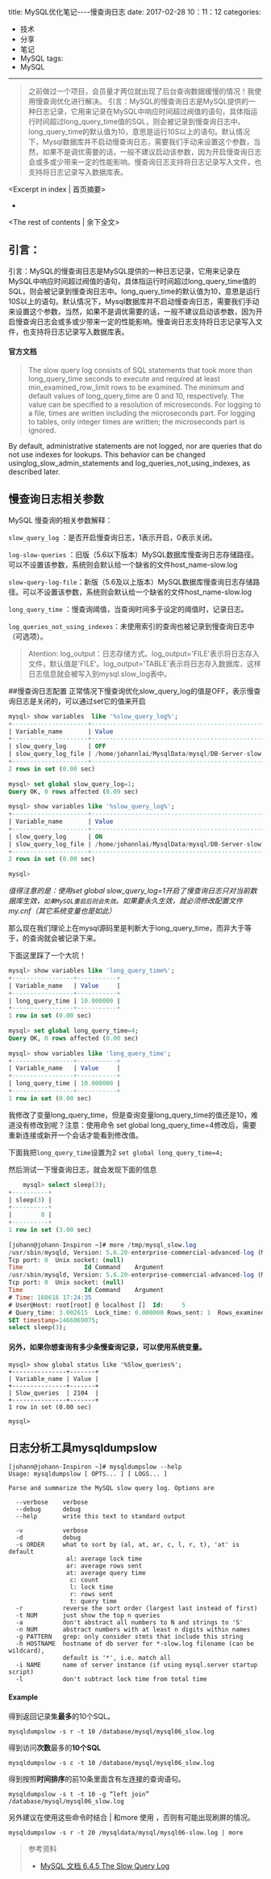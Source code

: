 title: MySQL优化笔记----慢查询日志
date: 2017-02-28 10：11：12
categories:
- 技术
- 分享
- 笔记
- MySQL
tags:
- MySQL
---



> 之前做过一个项目，会员量才两位就出现了后台查询数据缓慢的情况！我使用慢查询优化进行解决。
> 引言：MySQL的慢查询日志是MySQL提供的一种日志记录，它用来记录在MySQL中响应时间超过阀值的语句，具体指运行时间超过long_query_time值的SQL，则会被记录到慢查询日志中。long_query_time的默认值为10，意思是运行10S以上的语句。默认情况下，Mysql数据库并不启动慢查询日志，需要我们手动来设置这个参数，当然，如果不是调优需要的话，一般不建议启动该参数，因为开启慢查询日志会或多或少带来一定的性能影响。慢查询日志支持将日志记录写入文件，也支持将日志记录写入数据库表。


<Excerpt in index | 首页摘要> 
+ <!-- more -->
<The rest of contents | 余下全文>




## 引言：
引言：MySQL的慢查询日志是MySQL提供的一种日志记录，它用来记录在MySQL中响应时间超过阀值的语句，具体指运行时间超过long_query_time值的SQL，则会被记录到慢查询日志中。long_query_time的默认值为10，意思是运行10S以上的语句。默认情况下，Mysql数据库并不启动慢查询日志，需要我们手动来设置这个参数，当然，如果不是调优需要的话，一般不建议启动该参数，因为开启慢查询日志会或多或少带来一定的性能影响。慢查询日志支持将日志记录写入文件，也支持将日志记录写入数据库表。


#### 官方文档
> The slow query log consists of SQL statements that took more than long_query_time seconds to execute and required at least min_examined_row_limit rows to be examined. The minimum and default values of long_query_time are 0 and 10, respectively. The value can be specified to a resolution of microseconds. For logging to a file, times are written including the microseconds part. For logging to tables, only integer times are written; the microseconds part is ignored.

By default, administrative statements are not logged, nor are queries that do not use indexes for lookups. This behavior can be changed usinglog_slow_admin_statements and log_queries_not_using_indexes, as described later.



## 慢查询日志相关参数
MySQL 慢查询的相关参数解释：

`slow_query_log`    ：是否开启慢查询日志，1表示开启，0表示关闭。

`log-slow-queries` ：旧版（5.6以下版本）MySQL数据库慢查询日志存储路径。可以不设置该参数，系统则会默认给一个缺省的文件host_name-slow.log

`slow-query-log-file`：新版（5.6及以上版本）MySQL数据库慢查询日志存储路径。可以不设置该参数，系统则会默认给一个缺省的文件host_name-slow.log

`long_query_time` ：慢查询阈值，当查询时间多于设定的阈值时，记录日志。

`log_queries_not_using_indexes`：未使用索引的查询也被记录到慢查询日志中（可选项）。
> Atention: log_output：日志存储方式。log_output='FILE'表示将日志存入文件，默认值是'FILE'。log_output='TABLE'表示将日志存入数据库，这样日志信息就会被写入到mysql.slow_log表中。

##慢查询日志配置
 正常情况下慢查询优化slow_query_log的值是OFF，表示慢查询日志是关闭的，可以通过set它的值来开启
```SQL
mysql> show variables  like '%slow_query_log%';
+---------------------+----------------------------------------------------+
| Variable_name       | Value                                              |
+---------------------+----------------------------------------------------+
| slow_query_log      | OFF                                                |
| slow_query_log_file | /home/johannlai/MysqlData/mysql/DB-Server-slow.log |
+---------------------+----------------------------------------------------+
2 rows in set (0.00 sec)
 
mysql> set global slow_query_log=1;
Query OK, 0 rows affected (0.09 sec)
 
mysql> show variables like '%slow_query_log%';
+---------------------+----------------------------------------------------+
| Variable_name       | Value                                              |
+---------------------+----------------------------------------------------+
| slow_query_log      | ON                                                 |
| slow_query_log_file | /home/johannlai/MysqlData/mysql/DB-Server-slow.log |
+---------------------+----------------------------------------------------+
2 rows in set (0.00 sec)
 
mysql> 
```
*值得注意的是：使用set global slow_query_log=1开启了慢查询日志只对当前数据库生效，`如果MySQL重启后则会失效`。如果要永久生效，就必须修改配置文件my.cnf（其它系统变量也是如此）*


那么现在我们理论上在mysql源码里是判断大于long_query_time，而非大于等于，的查询就会被记录下来。

下面这里踩了一个大坑！

```SQL
mysql> show variables like 'long_query_time%';
+-----------------+-----------+
| Variable_name   | Value     |
+-----------------+-----------+
| long_query_time | 10.000000 |
+-----------------+-----------+
1 row in set (0.00 sec)
 
mysql> set global long_query_time=4;
Query OK, 0 rows affected (0.00 sec)
 
mysql> show variables like 'long_query_time';
+-----------------+-----------+
| Variable_name   | Value     |
+-----------------+-----------+
| long_query_time | 10.000000 |
+-----------------+-----------+
1 row in set (0.00 sec)
```

我修改了变量long_query_time，但是查询变量long_query_time的值还是10，难道没有修改到呢？注意：使用命令 set global long_query_time=4修改后，需要重新连接或新开一个会话才能看到修改值。


下面我把`long_query_time`设置为2
`set global long_query_time=4;`

然后测试一下慢查询日志，就会发现下面的信息
```SQL
	mysql> select sleep(3);
+----------+
| sleep(3) |
+----------+
|        0 |
+----------+
1 row in set (3.00 sec)
 
[johann@johann-Inspiron ~]# more /tmp/mysql_slow.log
/usr/sbin/mysqld, Version: 5.6.20-enterprise-commercial-advanced-log (MySQL Enterprise Server - Advanced Edition (Commercial)). started with:
Tcp port: 0  Unix socket: (null)
Time                 Id Command    Argument
/usr/sbin/mysqld, Version: 5.6.20-enterprise-commercial-advanced-log (MySQL Enterprise Server - Advanced Edition (Commercial)). started with:
Tcp port: 0  Unix socket: (null)
Time                 Id Command    Argument
# Time: 160616 17:24:35
# User@Host: root[root] @ localhost []  Id:     5
# Query_time: 3.002615  Lock_time: 0.000000 Rows_sent: 1  Rows_examined: 0
SET timestamp=1466069075;
select sleep(3);
```

#### 另外，如果你想查询有多少条慢查询记录，可以使用系统变量。

```
mysql> show global status like '%Slow_queries%';
+---------------+-------+
| Variable_name | Value |
+---------------+-------+
| Slow_queries  | 2104  |
+---------------+-------+
1 row in set (0.00 sec)
 
mysql> 
```

## 日志分析工具mysqldumpslow
```Shell
[johann@johann-Inspiron ~]# mysqldumpslow --help
Usage: mysqldumpslow [ OPTS... ] [ LOGS... ]
 
Parse and summarize the MySQL slow query log. Options are
 
  --verbose    verbose
  --debug      debug
  --help       write this text to standard output
 
  -v           verbose
  -d           debug
  -s ORDER     what to sort by (al, at, ar, c, l, r, t), 'at' is default
                al: average lock time
                ar: average rows sent
                at: average query time
                 c: count
                 l: lock time
                 r: rows sent
                 t: query time  
  -r           reverse the sort order (largest last instead of first)
  -t NUM       just show the top n queries
  -a           don't abstract all numbers to N and strings to 'S'
  -n NUM       abstract numbers with at least n digits within names
  -g PATTERN   grep: only consider stmts that include this string
  -h HOSTNAME  hostname of db server for *-slow.log filename (can be wildcard),
               default is '*', i.e. match all
  -i NAME      name of server instance (if using mysql.server startup script)
  -l           don't subtract lock time from total time
```

#### Example 
得到返回记录集**最多**的10个SQL。

`mysqldumpslow -s r -t 10 /database/mysql/mysql06_slow.log`

得到访问**次数**最多的**10个SQL**

`mysqldumpslow -s c -t 10 /database/mysql/mysql06_slow.log`

得到按照**时间排序**的前10条里面含有左连接的查询语句。

`mysqldumpslow -s t -t 10 -g “left join” /database/mysql/mysql06_slow.log`

另外建议在使用这些命令时结合 | 和more 使用 ，否则有可能出现刷屏的情况。

`mysqldumpslow -s r -t 20 /mysqldata/mysql/mysql06-slow.log | more`

> 参考资料
>  * [MySQL 文档 6.4.5 The Slow Query Log](https://dev.mysql.com/doc/refman/5.7/en/slow-query-log.html)







